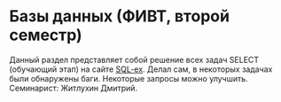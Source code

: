 Базы данных (ФИВТ, второй семестр)
==================
Данный раздел представляет собой решение всех задач SELECT (обучающий этап) на сайте [SQL-ex](http://sql-ex.ru). Делал сам, в некоторых задачах были обнаружены баги. Некоторые запросы можно улучшить.
Семинарист: Житлухин Дмитрий.
